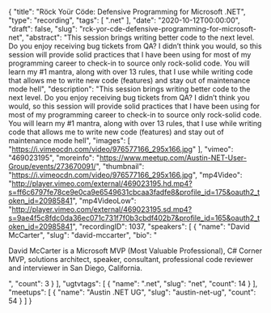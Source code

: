 {
  "title": "Röck Yoür Cöde: Defensive Programming for Microsoft .NET",
  "type": "recording",
  "tags": [
    ".net"
  ],
  "date": "2020-10-12T00:00:00",
  "draft": false,
  "slug": "rck-yor-cde-defensive-programming-for-microsoft-net",
  "abstract": "This session brings writing better code to the next level. Do you enjoy receiving bug tickets from QA? I didn’t think you would, so this session will provide solid practices that I have been using for most of my programming career to check-in to source only rock-solid code. You will learn my #1 mantra, along with over 13 rules, that I use while writing code that allows me to write new code (features) and stay out of maintenance mode hell",
  "description": "This session brings writing better code to the next level. Do you enjoy receiving bug tickets from QA? I didn’t think you would, so this session will provide solid practices that I have been using for most of my programming career to check-in to source only rock-solid code. You will learn my #1 mantra, along with over 13 rules, that I use while writing code that allows me to write new code (features) and stay out of maintenance mode hell",
  "images": [
    "https://i.vimeocdn.com/video/976577166_295x166.jpg"
  ],
  "vimeo": "469023195",
  "moreinfo": "https://www.meetup.com/Austin-NET-User-Group/events/273670091/",
  "thumbnail": "https://i.vimeocdn.com/video/976577166_295x166.jpg",
  "mp4Video": "http://player.vimeo.com/external/469023195.hd.mp4?s=ff6c6797fe78ce9e0ca9e6549631cbcaa3fadfe8&profile_id=175&oauth2_token_id=20985841",
  "mp4VideoLow": "http://player.vimeo.com/external/469023195.sd.mp4?s=9ae4f5c8fdc0da36ec071c731f7f0b3cbdf402b7&profile_id=165&oauth2_token_id=20985841",
  "recordingID": 1037,
  "speakers": [
    {
      "name": "David McCarter",
      "slug": "david-mccarter",
      "bio": "<p>David McCarter is a Microsoft MVP (Most Valuable Professional), C# Corner MVP, solutions architect, speaker, consultant, professional code reviewer and interviewer in San Diego, California.</p>",
      "count": 3
    }
  ],
  "ugtvtags": [
    {
      "name": ".net",
      "slug": "net",
      "count": 14
    }
  ],
  "meetups": [
    {
      "name": "Austin .NET UG",
      "slug": "austin-net-ug",
      "count": 54
    }
  ]
}